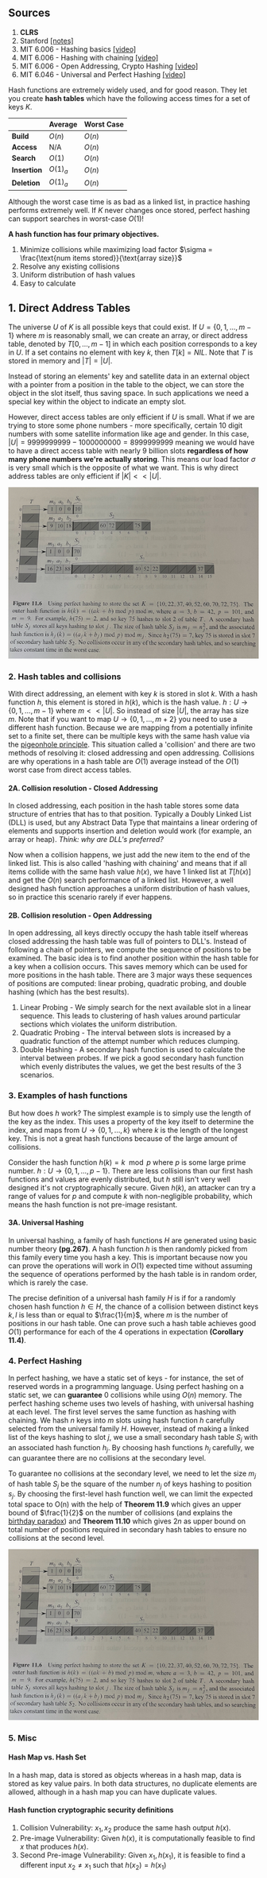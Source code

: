 ## Sources

1. **CLRS**
2. Stanford [[notes]](https://stanford-cs161.github.io/winter2023/assets/files/lecture8-notes.pdf)
3. MIT 6.006 - Hashing basics [[video]](https://www.youtube.com/watch?v=Nu8YGneFCWE&ab_channel=MITOpenCourseWare)
4. MIT 6.006 - Hashing with chaining [[video]](https://www.youtube.com/watch?v=0M_kIqhwbFo&ab_channel=MITOpenCourseWare)
5. MIT 6.006 - Open Addressing, Crypto Hashing [[video]](https://www.youtube.com/watch?v=rvdJDijO2Ro&ab_channel=MITOpenCourseWare)
6. MIT 6.046 - Universal and Perfect Hashing [[video]](https://www.youtube.com/watch?v=z0lJ2k0sl1g&t=60sab_channel=MITOpenCourseWare)

Hash functions are extremely widely used, and for good reason. They let you create **hash tables** which have the following access times for a set of keys $K$.

|             | Average | Worst Case |
| -------     | ------- | ---------- |
|**Build**    | $O(n)$  |$O(n)$      |
|**Access**   | N/A     |$O(n)$      |
|**Search**   |$O(1)$   |$O(n)$      |
|**Insertion**|$O(1)_a$  |$O(n)$      |
|**Deletion** |$O(1)_a$  |$O(n)$      |

Although the worst case time is as bad as a linked list, in practice hashing performs extremely well. If $K$ never changes once stored, perfect hashing can support searches in worst-case $O(1)$!

**A hash function has four primary objectives.**

1. Minimize collisions while maximizing load factor $\sigma = \frac{\text{num items stored}}{\text{array size}}$
2. Resolve any existing collisions
3. Uniform distribution of hash values
4. Easy to calculate

## 1. Direct Address Tables

The universe $U$ of $K$ is all possible keys that could exist. If $U=\{0,1,\ldots,m-1\}$ where $m$ is reasonably small, we can create an array, or direct address table, denoted by $T[0,\ldots,m-1]$ in which each position corresponds to a key in $U$. If a set contains no element with key $k$, then $T[k]= NIL$. Note that $T$ is stored in memory and $\vert T \vert = \vert U \vert$.

Instead of storing an elements' key and satellite data in an external object with a pointer from a position in the table to the object, we can store the object in the slot itself, thus saving space. In such applications we need a special key within the object to indicate an empty slot.

However, direct access tables are only efficient if $U$ is small. What if we are trying to store some phone numbers - more specifically, certain 10 digit numbers with some satellite information like age and gender. In this case, $\vert U \vert = 9999999999 - 1000000000 = 8999999999$ meaning we would have to have a direct access table with nearly $9$ billion slots **regardless of how many phone numbers we're actually storing**. This means our load factor $\sigma$ is very small which is the opposite of what we want. This is why direct address tables are only efficient if $\vert K \vert << \vert U \vert$.

![hash function img](../images/perfect_hashing.JPG)

### 2. Hash tables and collisions

With direct addressing, an element with key $k$ is stored in slot $k$. With a hash function $h$, this element is stored in $h(k)$, which is the hash value. $h: U \rightarrow \{0,1, \ldots ,m-1\}$ where $m << \vert U \vert$. So instead of size $\vert U \vert$, the array has size $m$. Note that if you want to map $U \rightarrow \{0,1,\ldots,m+2\}$ you need to use a different hash function. Because we are mapping from a potentially infinite set to a finite set, there can be multiple keys with the same hash value via the [pigeonhole principle](https://www.geeksforgeeks.org/discrete-mathematics-the-pigeonhole-principle/). This situation called a 'collision' and there are two methods of resolving it: closed addressing and open addressing. Collisions are why operations in a hash table are $O(1)$ average instead of the $O(1)$ worst case from direct access tables.

#### 2A. Collision resolution - Closed Addressing

In closed addressing, each position in the hash table stores some data structure of entries that has to that position. Typically a Doubly Linked List (DLL) is used, but any Abstract Data Type that maintains a linear ordering of elements and supports insertion and deletion would work (for example, an array or heap). *Think: why are DLL's preferred?*

Now when a collision happens, we just add the new item to the end of the linked list. This is also called 'hashing with chaining' and means that if all items collide with the same hash value $h(x)$, we have 1 linked list at $T[h(x)]$ and get the $O(n)$ search performance of a linked list. However, a well designed hash function approaches a uniform distribution of hash values, so in practice this scenario rarely if ever happens.

#### 2B. Collision resolution - Open Addressing

In open addressing, all keys directly occupy the hash table itself whereas closed addressing the hash table was full of pointers to DLL's. Instead of following a chain of pointers, we compute the sequence of positions to be examined. The basic idea is to find another position within the hash table for a key when a collision occurs. This saves memory which can be used for more positions in the hash table. There are 3 major ways these sequences of positions are computed: linear probing, quadratic probing, and double hashing (which has the best results).

1. Linear Probing - We simply search for the next available slot in a linear sequence. This leads to clustering of hash values around particular sections which violates the uniform distribution.
2. Quadratic Probing - The interval between slots is increased by a quadratic function of the attempt number which reduces clumping.
3. Double Hashing - A secondary hash function is used to calculate the interval between probes. If we pick a good secondary hash function which evenly distributes the values, we get the best results of the 3 scenarios.

### 3. Examples of hash functions

But how does $h$ work? The simplest example is to simply use the length of the key as the index. This uses a property of the key itself to determine the index, and maps from $U \rightarrow \{0,1,\ldots,k\}$ where $k$ is the length of the longest key. This is not a great hash functions because of the large amount of collisions.

Consider the hash function $h(k) = k\mod p$ where $p$ is some large prime number. $h : U \rightarrow \{0,1,\ldots,p-1\}$. There are less collisions than our first hash functions and values are evenly distributed, but $h$ still isn't very well designed it's not cryptographically secure. Given $h(k)$, an attacker can try a range of values for $p$ and compute $k$ with non-negligible probability, which means the hash function is not pre-image resistant.

#### 3A. Universal Hashing

In universal hashing, a family of hash functions $H$ are generated using basic number theory **(pg.267)**. A hash function $h$ is then randomly picked from this family every time you hash a key. This is important because now you can prove the operations will work in $O(1)$ expected time without assuming the sequence of operations performed by the hash table is in random order, which is rarely the case.

The precise definition of a universal hash family $H$ is if for a randomly chosen hash function $h \in H$, the chance of a collision between distinct keys $k,l$ is less than or equal to $\frac{1}{m}$, where $m$ is the number of positions in our hash table. One can prove such a hash table achieves good $O(1)$ performance for each of the 4 operations in expectation **(Corollary 11.4)**.

### 4. Perfect Hashing

In perfect hashing, we have a static set of keys - for instance, the set of reserved words in a programming language. Using perfect hashing on a static set, we can **guarantee** $0$ collisions while using $O(n)$ memory. The perfect hashing scheme uses two levels of hashing, with universal hashing at each level. The first level serves the same function as hashing with chaining. We hash $n$ keys into $m$ slots using hash function $h$ carefully selected from the universal family $H$. However, instead of making a linked list of the keys hashing to slot $j$, we use a small secondary hash table $S_j$ with an associated hash function $h_j$. By choosing hash functions $h_j$ carefully, we can guarantee there are no collisions at the secondary level.

To guarantee no collisions at the secondary level, we need to let the size $m_j$ of hash table $S_j$ be the square of the number $n_j$ of keys hashing to position $s_j$. By choosing the first-level hash function well, we can limit the expected total space to O(n) with the help of **Theorem 11.9** which gives an upper bound of $\frac{1}{2}$ on the number of collisions (and explains the [birthday paradox](https://math.mit.edu/research/highschool/primes/circle/documents/2022/Elena%20&%20Alice.pdf)) and **Theorem 11.10** which gives $2n$ as upper bound on total number of positions required in secondary hash tables to ensure no collisions at the second level.

![Perfect Hashing Image](../images/perfect_hashing.JPG)

### 5. Misc

#### Hash Map vs. Hash Set

In a hash map, data is stored as objects whereas in a hash map, data is stored as key value pairs. In both data structures, no duplicate elements are allowed, although in a hash map you can have duplicate values.

#### Hash function cryptographic security definitions

1. Collision Vulnerability: $x_1,x_2$ produce the same hash output $h(x)$.
2. Pre-image Vulnerability: Given $h(x)$, it is computationally feasible to find $x$ that produces $h(x)$.
3. Second Pre-image Vulnerability: Given $x_1,h(x_1)$, it is feasible to find a different input $x_2\neq x_1$ such that $h(x_2) = h(x_1)$
